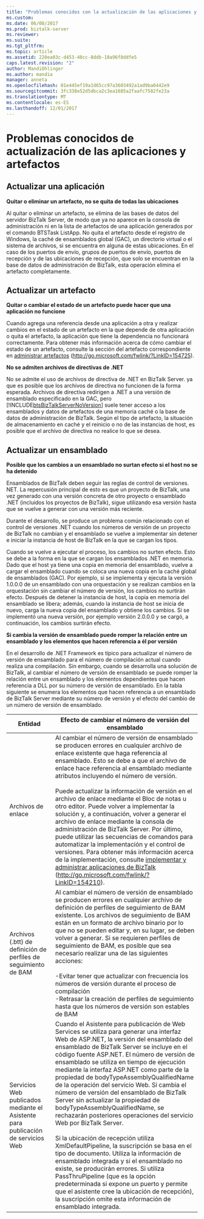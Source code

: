```yaml
---
title: "Problemas conocidos con la actualización de las aplicaciones y artefactos | Documentos de Microsoft"
ms.custom: 
ms.date: 06/08/2017
ms.prod: biztalk-server
ms.reviewer: 
ms.suite: 
ms.tgt_pltfrm: 
ms.topic: article
ms.assetid: 220ea03c-d453-40cc-8ddb-18a96f8ddfe5
caps.latest.revision: "2"
author: MandiOhlinger
ms.author: mandia
manager: anneta
ms.openlocfilehash: 01e445ef19a1d65cc97a3603492a1ad9ba0442e9
ms.sourcegitcommit: 3fc338e52d5dbca2c3ea1685a2faafc7582fe23a
ms.translationtype: MT
ms.contentlocale: es-ES
ms.lasthandoff: 12/01/2017
---
```

# <a name="known-issues-with-updating-applications-and-artifacts"></a>Problemas conocidos de actualización de las aplicaciones y artefactos
## <a name="updating-an-application"></a>Actualizar una aplicación  
 **Quitar o eliminar un artefacto, no se quita de todas las ubicaciones**  
  
 Al quitar o eliminar un artefacto, se elimina de las bases de datos del servidor BizTalk Server, de modo que ya no aparece en la consola de administración ni en la lista de artefactos de una aplicación generados por el comando BTSTask ListApp. No quita el artefacto desde el registro de Windows, la caché de ensamblados global (GAC), un directorio virtual o el sistema de archivos, si se encuentra en alguna de estas ubicaciones. En el caso de los puertos de envío, grupos de puertos de envío, puertos de recepción y de las ubicaciones de recepción, que solo se encuentran en la base de datos de administración de BizTalk, esta operación elimina el artefacto completamente.  
  
## <a name="updating-an-artifact"></a>Actualizar un artefacto  
 **Quitar o cambiar el estado de un artefacto puede hacer que una aplicación no funcione**  
  
 Cuando agrega una referencia desde una aplicación a otra y realizar cambios en el estado de un artefacto en la que depende de otra aplicación o quita el artefacto, la aplicación que tiene la dependencia no funcionará correctamente. Para obtener más información acerca de cómo cambiar el estado de un artefacto, consulte la sección del artefacto correspondiente en [administrar artefactos](http://go.microsoft.com/fwlink/?LinkID=154725) (http://go.microsoft.com/fwlink/?LinkID=154725).  
  
 **No se admiten archivos de directivas de .NET**  
  
 No se admite el uso de archivos de directiva de .NET en BizTalk Server. ya que es posible que los archivos de directiva no funcionen de la forma esperada. Archivos de directiva redirigen a .NET a una versión de ensamblado especificado en la GAC, pero [!INCLUDE[btsBizTalkServerNoVersion](../includes/btsbiztalkservernoversion-md.md)] suele tener acceso a los ensamblados y datos de artefactos de una memoria caché o la base de datos de administración de BizTalk. Según el tipo de artefacto, la situación de almacenamiento en caché y el reinicio o no de las instancias de host, es posible que el archivo de directiva no realice lo que se desea.  
  
## <a name="updating-an-assembly"></a>Actualizar un ensamblado  
 **Posible que los cambios a un ensamblado no surtan efecto si el host no se ha detenido**  
  
 Ensamblados de BizTalk deben seguir las reglas de control de versiones. NET. La repercusión principal de esto es que un proyecto de BizTalk, una vez generado con una versión concreta de otro proyecto o ensamblado .NET (incluidos los proyectos de BizTalk), sigue utilizando esa versión hasta que se vuelve a generar con una versión más reciente.  
  
 Durante el desarrollo, se produce un problema común relacionado con el control de versiones .NET cuando los números de versión de un proyecto de BizTalk no cambian y el ensamblado se vuelve a implementar sin detener e iniciar la instancia de host de BizTalk en la que se cargan los tipos.  
  
 Cuando se vuelve a ejecutar el proceso, los cambios no surten efecto. Esto se debe a la forma en la que se cargan los ensamblados .NET en memoria. Dado que el host ya tiene una copia en memoria del ensamblado, vuelve a cargar el ensamblado cuando se coloca una nueva copia en la caché global de ensamblados (GAC). Por ejemplo, si se implementa y ejecuta la versión 1.0.0.0 de un ensamblado con una orquestación y se realizan cambios en la orquestación sin cambiar el número de versión, los cambios no surtirán efecto. Después de detener la instancia de host, la copia en memoria del ensamblado se libera; además, cuando la instancia de host se inicia de nuevo, carga la nueva copia del ensamblado y obtiene los cambios. Si se implementó una nueva versión, por ejemplo versión 2.0.0.0 y se cargó, a continuación, los cambios surtirán efecto.  
  
 **Si cambia la versión de ensamblado puede romper la relación entre un ensamblado y los elementos que hacen referencia a él por versión**  
  
 En el desarrollo de .NET Framework es típico para actualizar el número de versión de ensamblado para el número de compilación actual cuando realiza una compilación. Sin embargo, cuando se desarrolla una solución de BizTalk, al cambiar el número de versión de ensamblado se puede romper la relación entre un ensamblado y los elementos dependientes que hacen referencia a DLL por su número de versión de ensamblado. En la tabla siguiente se enumera los elementos que hacen referencia a un ensamblado de BizTalk Server mediante su número de versión y el efecto del cambio de un número de versión de ensamblado.  
  
|Entidad|Efecto de cambiar el número de versión del ensamblado|  
|------------|------------------------------------------------|  
|Archivos de enlace|Al cambiar el número de versión de ensamblado se producen errores en cualquier archivo de enlace existente que haga referencia al ensamblado. Esto se debe a que el archivo de enlace hace referencia al ensamblado mediante atributos incluyendo el número de versión.<br /><br /> Puede actualizar la información de versión en el archivo de enlace mediante el Bloc de notas u otro editor. Puede volver a implementar la solución y, a continuación, volver a generar el archivo de enlace mediante la consola de administración de BizTalk Server. Por último, puede utilizar las secuencias de comandos para automatizar la implementación y el control de versiones. Para obtener más información acerca de la implementación, consulte [implementar y administrar aplicaciones de BizTalk](http://go.microsoft.com/fwlink/?LinkID=154210) (http://go.microsoft.com/fwlink/?LinkID=154210).|  
|Archivos (.btt) de definición de perfiles de seguimiento de BAM|Al cambiar el número de versión de ensamblado se producen errores en cualquier archivo de definición de perfiles de seguimiento de BAM existente. Los archivos de seguimiento de BAM están en un formato de archivo binario por lo que no se pueden editar y, en su lugar, se deben volver a generar. Si se requieren perfiles de seguimiento de BAM, es posible que sea necesario realizar una de las siguientes acciones:<br /><br /> -Evitar tener que actualizar con frecuencia los números de versión durante el proceso de compilación<br />-Retrasar la creación de perfiles de seguimiento hasta que los números de versión son estables de BAM|  
|Servicios Web publicados mediante el Asistente para publicación de servicios Web|Cuando el Asistente para publicación de Web Services se utiliza para generar una interfaz Web de ASP.NET, la versión del ensamblado del ensamblado de BizTalk Server se incluye en el código fuente ASP.NET. El número de versión de ensamblado se utiliza en tiempo de ejecución mediante la interfaz ASP.NET como parte de la propiedad de bodyTypeAssemblyQualifiedName de la operación del servicio Web. Si cambia el número de versión del ensamblado de BizTalk Server sin actualizar la propiedad de bodyTypeAssemblyQualifiedName, se rechazarán posteriores operaciones del servicio Web por BizTalk Server.<br /><br /> Si la ubicación de recepción utiliza XmlDefaultPipeline, la suscripción se basa en el tipo de documento. Utiliza la información de ensamblado integrada y si el ensamblado no existe, se producirán errores. Si utiliza PassThruPipeline (que es la opción predeterminada si expone un puerto y permite que el asistente cree la ubicación de recepción), la suscripción omite esta información de ensamblado integrada.|